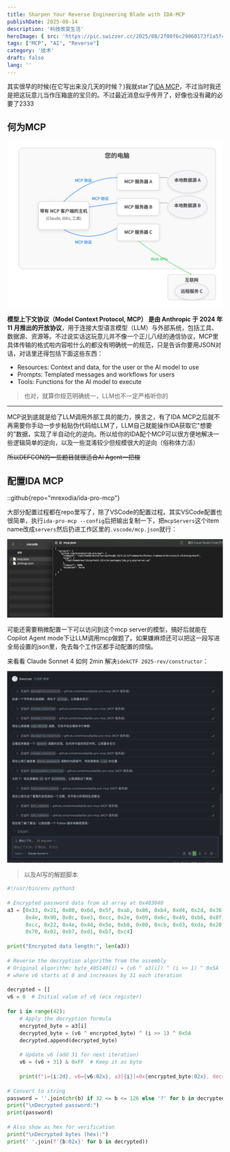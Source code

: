 ```yaml
---
title: Sharpen Your Reverse Engineering Blade with IDA-MCP
publishDate: 2025-08-14
description: '科技改变生活'
heroImage: { src: 'https://pic.swizzer.cc/2025/08/2f00f6c29060173f1a5fc02646b1bb65.png', inferSize: true}
tags: ["MCP", "AI", "Reverse"]
category: '技术'
draft: false 
lang: ''
---
```


其实很早的时候(在它写出来没几天的时候？)我就star了[IDA MCP](https://github.com/mrexodia/ida-pro-mcp)，不过当时我还是把这玩意儿当作压箱底的宝贝的。不过最近消息似乎传开了，好像也没有藏的必要了2333

## 何为MCP

![就这？](assets/image-59.png)

**模型上下文协议（Model Context Protocol, MCP） 是由 Anthropic 于 2024 年 11 月推出的开放协议**，用于连接大型语言模型（LLM）与外部系统，包括工具、数据源、资源等。不过说实话这玩意儿并不像一个正儿八经的通信协议，MCP里具体传输的格式啦内容啦什么的都没有明确统一的规范，只是告诉你要用JSON对话，对话里还得包括下面这些东西：

- Resources: Context and data, for the user or the AI model to use
- Prompts: Templated messages and workflows for users
- Tools: Functions for the AI model to execute

> 也对，就算你规范明确统一，LLM也不一定严格听你的

---

MCP说到底就是给了LLM调用外部工具的能力，换言之，有了IDA MCP之后就不再需要你手动一步步粘贴伪代码给LLM了，LLM自己就能操作IDA获取它"想要的"数据，实现了半自动化的逆向。所以给你的IDA配个MCP可以很方便地解决一些逻辑简单的逆向，以及一些混淆较少但规模很大的逆向（俗称体力活）

~~所以DEFCON的一些题目就很适合AI Agent一把梭~~

## 配置IDA MCP

::github{repo="mrexodia/ida-pro-mcp"}

大部分配置过程都在repo里写了，除了VSCode的配置过程。其实VSCode配置也很简单，执行`ida-pro-mcp --config`后把输出复制一下，把`mcpServers`这个item name改成`servers`然后扔进工作区里的`.vscode/mcp.json`就行：

![my mcp server](assets/image-60.png)

可能还需要稍微配置一下可以访问到这个mcp server的模型，搞好后就能在Copilot Agent mode下让LLM调用mcp做题了。如果嫌麻烦还可以把这一段写进全局设置的json里，免去每个工作区都手动配置的烦恼。

来看看 Claude Sonnet 4 如何 2min 解决`idekCTF 2025-rev/constructor`：

![不赖](assets/5db5d95493fbb4a7d6b88f608a613eb5.png)


> 以及AI写的解题脚本

```python title="solve.py"
#!/usr/bin/env python3

# Encrypted password data from a3 array at 0x403040
a3 = [0x33, 0x21, 0x00, 0x6d, 0x5f, 0xab, 0x86, 0xb4, 0xd4, 0x2d, 0x36, 0x3a, 
      0x4e, 0x90, 0x8c, 0xe3, 0xcc, 0x2e, 0x09, 0x6c, 0x49, 0xb8, 0x8f, 0xf7, 
      0xcc, 0x22, 0x4e, 0x4d, 0x5e, 0xb8, 0x80, 0xcb, 0xd3, 0xda, 0x20, 0x29, 
      0x70, 0x02, 0xb7, 0xd1, 0xb7, 0xc4]

print("Encrypted data length:", len(a3))

# Reverse the decryption algorithm from the assembly
# Original algorithm: byte_405140[i] = (v6 ^ a3[i]) ^ (i >> 1) ^ 0x5A
# where v6 starts at 0 and increases by 31 each iteration

decrypted = []
v6 = 0  # Initial value of v6 (ecx register)

for i in range(42):
    # Apply the decryption formula
    encrypted_byte = a3[i]
    decrypted_byte = (v6 ^ encrypted_byte) ^ (i >> 1) ^ 0x5A
    decrypted.append(decrypted_byte)
    
    # Update v6 (add 31 for next iteration)
    v6 = (v6 + 31) & 0xFF  # Keep it as byte
    
    print(f"i={i:2d}, v6={v6:02x}, a3[{i}]=0x{encrypted_byte:02x}, decrypted=0x{decrypted_byte:02x} ('{chr(decrypted_byte) if 32 <= decrypted_byte <= 126 else '.'}')")

# Convert to string
password = ''.join(chr(b) if 32 <= b <= 126 else '?' for b in decrypted)
print("\nDecrypted password:")
print(password)

# Also show as hex for verification
print("\nDecrypted bytes (hex):")
print(' '.join(f'{b:02x}' for b in decrypted))
```

